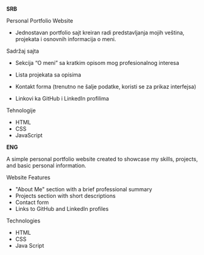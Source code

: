 **SRB**

Personal Portfolio Website

- Jednostavan portfolio sajt kreiran radi predstavljanja mojih veština, projekata i osnovnih informacija o meni.

Sadržaj sajta
- Sekcija “O meni” sa kratkim opisom mog profesionalnog interesa

- Lista projekata sa opisima
- Kontakt forma (trenutno ne šalje podatke, koristi se za prikaz interfejsa)
- Linkovi ka GitHub i LinkedIn profilima

Tehnologije
- HTML
- CSS
- JavaScript
 
**ENG**

A simple personal portfolio website created to showcase my skills, projects, and basic personal information.

Website Features
- "About Me" section with a brief professional summary
- Projects section with short descriptions
- Contact form
- Links to GitHub and LinkedIn profiles
 
Technologies
- HTML
- CSS
- Java Script
 

  
